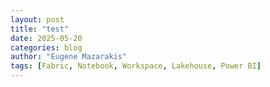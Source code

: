 ```yaml
---
layout: post
title: "test" 
date: 2025-05-20
categories: blog
author: "Eugene Mazarakis"
tags: [Fabric, Notebook, Workspace, Lakehouse, Power BI]
---
```

